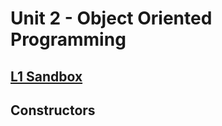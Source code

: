 # Unit 2 - Object Oriented Programming

## [**L1 Sandbox**][sandbox]

## Constructors






[sandbox]: ../L1.java